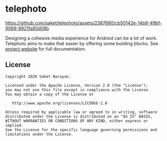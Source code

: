 # telephoto

https://github.com/saket/telephoto/assets/2387680/cb50142e-14b9-49bf-9069-8921fa80d08b

Designing a cohesive media experience for Android can be a lot of work. Telephoto aims to make that easier by offering some building blocks. See [project website](https://saket.github.io/telephoto) for full documentation.

## License

```
Copyright 2020 Saket Narayan.

Licensed under the Apache License, Version 2.0 (the "License");
you may not use this file except in compliance with the License.
You may obtain a copy of the License at

   http://www.apache.org/licenses/LICENSE-2.0

Unless required by applicable law or agreed to in writing, software
distributed under the License is distributed on an "AS IS" BASIS,
WITHOUT WARRANTIES OR CONDITIONS OF ANY KIND, either express or implied.
See the License for the specific language governing permissions and
limitations under the License.
```
